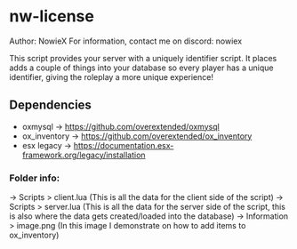 # nw-license
Author: NowieX
For information, contact me on discord: nowiex

This script provides your server with a uniquely identifier script. It places adds a couple of things into your database so every player has a unique identifier, giving the roleplay a more unique experience!

## Dependencies
- oxmysql -> https://github.com/overextended/oxmysql
- ox_inventory -> https://github.com/overextended/ox_inventory
- esx legacy -> https://documentation.esx-framework.org/legacy/installation

### Folder info:
-> Scripts > client.lua (This is all the data for the client side of the script)
-> Scripts > server.lua (This is all the data for the server side of the script, this is also where the data gets created/loaded into the database)
-> Information > image.png (In this image I demonstrate on how to add items to ox_inventory)
